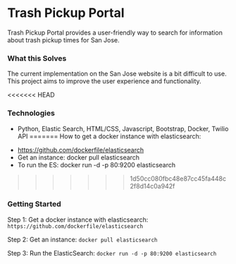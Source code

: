 # Trash Pickup Portal

Trash Pickup Portal provides a user-friendly way to search for information about trash pickup times for San Jose.

### What this Solves
The current implementation on the San Jose website is a bit difficult to use. This project aims to improve the user experience and functionality.

<<<<<<< HEAD
### Technologies
* Python, Elastic Search, HTML/CSS, Javascript, Bootstrap, Docker, Twilio API
=======
How to get a docker instance with elasticsearch:
- https://github.com/dockerfile/elasticsearch
- Get an instance: docker pull elasticsearch
- To run the ES: docker run -d -p 80:9200 elasticsearch
>>>>>>> 1d50cc080fbc48e87cc45fa448c2f8d14c0a942f

### Getting Started
Step 1: Get a docker instance with elasticsearch:
`https://github.com/dockerfile/elasticsearch`

Step 2: Get an instance: `docker pull elasticsearch`

Step 3: Run the ElasticSearch: `docker run -d -p 80:9200 elasticsearch`